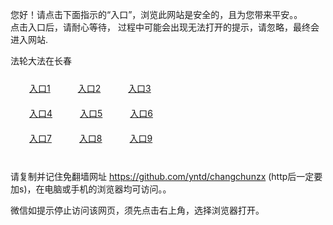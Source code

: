 您好！请点击下面指示的“入口”，浏览此网站是安全的，且为您带来平安。。 <br/>
点击入口后，请耐心等待， 过程中可能会出现无法打开的提示，请忽略，最终会进入网站. </br>

法轮大法在长春<br/>
<div style="padding:10px"><a style="margin:20px" target="_blank" href="https://d31kyo4kfqom72.cloudfront.net/2Qpsp?wnzdncw" id="ccLink1" rel="nofollow">入口1</a> <a target="_blank" style="margin:20px" href="https://d21kfe4fgbiqxe.cloudfront.net/2Qpsp?bzqtnmou" id="ccLink2" rel="nofollow">入口2</a> <a style="margin:20px" target="_blank" href="https://d1f0fo9nl44zh9.cloudfront.net/2Qpsp?uluve" id="ccLink3" rel="nofollow">入口3</a></div>

<div style="padding:10px" ><a style="margin:20px" target="_blank" href="https://d31kyo4kfqom72.cloudfront.net/2Qpsp?wnzdncw" id="ccLink4" rel="nofollow">入口4</a> <a style="margin:20px" href="https://d21kfe4fgbiqxe.cloudfront.net/2Qpsp?bzqtnmou" target="_blank" id="ccLink5" rel="nofollow">入口5</a> <a style="margin:20px" href="https://d1f0fo9nl44zh9.cloudfront.net/2Qpsp?uluve" target="_blank" id="ccLink6" rel="nofollow">入口6</a></div>

<div style="padding:10px"><a style="margin:20px" target="_blank" href="https://d31kyo4kfqom72.cloudfront.net/2Qpsp?wnzdncw" id="ccLink7" rel="nofollow">入口7</a> <a style="margin:20px" href="https://d21kfe4fgbiqxe.cloudfront.net/2Qpsp?bzqtnmou" target="_blank" id="ccLink8" rel="nofollow">入口8</a> <a style="margin:20px" target="_blank" href="https://d1f0fo9nl44zh9.cloudfront.net/2Qpsp?uluve" id="ccLink9" rel="nofollow">入口9</a></div>

<br/>



请复制并记住免翻墙网址 https://github.com/yntd/changchunzx (http后一定要加s)，在电脑或手机的浏览器均可访问。。<br/>

微信如提示停止访问该网页，须先点击右上角，选择浏览器打开。
